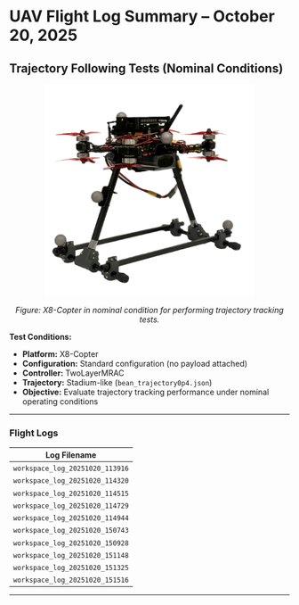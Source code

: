 # UAV Flight Log Summary – October 20, 2025

## **Trajectory Following Tests (Nominal Conditions)**

<p align="center">
  <img src="/Images/X8_nominal.png" alt="X8-Copter during nominal test flight" width="75%">
</p>
<p align="center">
  <em>Figure: X8-Copter in nominal condition for performing trajectory tracking tests.</em>
</p>

**Test Conditions:**
- **Platform:** X8-Copter  
- **Configuration:** Standard configuration (no payload attached)  
- **Controller:** TwoLayerMRAC  
- **Trajectory:** Stadium-like (`bean_trajectory0p4.json`)  
- **Objective:** Evaluate trajectory tracking performance under nominal operating conditions  

---

### **Flight Logs**

| Log Filename |
|---------------|
| `workspace_log_20251020_113916` |
| `workspace_log_20251020_114320` |
| `workspace_log_20251020_114515` |
| `workspace_log_20251020_114729` |
| `workspace_log_20251020_114944` |
| `workspace_log_20251020_150743` |
| `workspace_log_20251020_150928` |
| `workspace_log_20251020_151148` |
| `workspace_log_20251020_151325` |
| `workspace_log_20251020_151516` |

---
